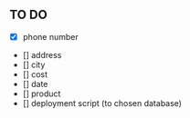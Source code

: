 ## TO DO
- [x] phone number
- [] address
- [] city
- [] cost
- [] date
- [] product
- [] deployment script (to chosen database)